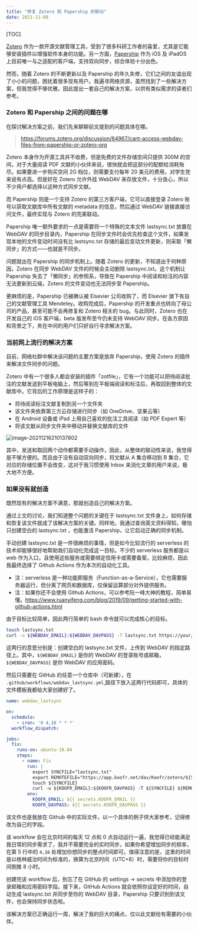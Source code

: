 ```yaml
---
title: "修复 Zotero 和 Papership 的联动"
date: 2021-11-08
---
```


[TOC]

[Zotero](https://www.zotero.org) 作为一款开源文献管理工具，受到了很多科研工作者的喜爱，尤其是它能够安装插件以增强软件本身的功能。另一方面，[Papership](https://www.papershipapp.com) 作为 iOS 及 iPadOS 上目前唯一与之适配的客户端，支持双向同步，综合体验十分出色。

然而，随着 Zotero 的不断更新以及 Papership 的年久失修，它们之间的友谊出现了小小的问题，困扰着很多现有用户。我遍寻网络资源，虽然找到了一些解决方案，但我觉得不够优雅，因此提出一套自己的解决方案，以供有类似需求的读者们参考。

### Zotero 和 Papership 之间的问题在哪

在探讨解决方案之前，我们先来聊聊前文提到的问题具体在哪。

> https://forums.zotero.org/discussion/64967/cant-access-webdav-files-from-papership-or-zotero-org

Zotero 本身作为开源工具并不收费，但是免费的文件存储空间只提供 300M 的空间，对于大量阅读 PDF 文献的小伙伴来说，很快就会把这部分的配额给消耗殆尽。如果要进一步购买空间 2G 档位，则需要支付每年 20 美元的费用，对学生党来说有点高。但是好在 Zotero 允许外挂 WebDAV 来存放文件，十分良心，所以不少用户都选择以这种方式同步文献。

而 Papership 则是一个支持 Zotero 的第三方客户端，它可以直接登录 Zotero 账号以获取文献库中所有文献的 metadata 的信息，然后通过 WebDAV 链接直接访问文件，最终实现与 Zotero 的完美联动。

Papership 唯一额外要求的一点是需要将一个特殊的文本文件 lastsync.txt 放置在 WebDAV 的同步目录内，Papership 在同步文件时会优先检查这个文件，如果发现本地的文件变动时间没有比 lastsync.txt 存储的最后变动文件更新，则采取「懒同步」的方式——也就是不同步。

问题就出在 Papership 的同步机制上。随着 Zotero 的更新，不知道出于何种原因，Zotero 在同步 WebDAV 文件的时候会主动删除 lastsync.txt。这个机制让 Papership 失去了「懒同步」的参照系，导致在 Papership 中阅读和标注的内容无法更新到云端，Zotero 的文件变动也无法同步至 Papership。

更麻烦的是，Papership 已被确认被 Elsevier 公司收购了，而 Elsevier 旗下有自己的文献管理工具 Mendeley。收购完成后，Papership 的开发重点也转向了母公司的产品，甚至可能不会再修复和 Zotero 相关的 bug。与此同时，Zotero 也在开发自己的 iOS 客户端，beta 版发布至今仍未支持 WebDAV 同步。在各方原因和背景之下，夹在中间的用户们只好自行寻求解决方案。

### 当前网上流行的解决方案

目前，网络社群中解决该问题的主要方案是放弃 Papership，使用 Zotero 的插件来解决文件同步的问题。

Zotero 中有一个很多人都会安装的插件「zotfile」，它有一个功能可以把待阅读批注的文献发送到平板电脑上，然后等到在平板端阅读和标注后，再取回到整体的文献库中。它背后的工作原理是这样子的：

- 将待阅读标注文献复制到另一个文件夹
- 该文件夹依靠第三方云存储进行同步（如 OneDrive、坚果云等）
- 在 Android 设备或 iPad 上用自己喜欢的批注工具阅读（如 PDF Expert 等）
- 将该文献从同步文件夹中移动并替换文献库的文件

![image-20211216210137802](https://image.wsine.top/b57bf92e3d21defae1565bf50e2bb715.png)

其中，发送和取回两个动作都需要手动操作，因此，从整体的联动性来说，我觉得是不够方便的。而且由于没有自动双向同步，将文献从 A 集合移动到 B 集合，它对应的存储位置不会改变，这对于我习惯使用 Inbox 来消化文章的用户来说，极大地不方便。

### 如果没有就创造

既然现有的解决方案不满意，那就创造自己的解决方案。

通过上文的讨论，我们知道整个问题的关键在于 lastsync.txt 文件身上，如何存储和恢复该文件就成了该解决方案的关键。同样地，我通过查询英文资料得知，哪怕只创建空白的 lastsync.txt ，也能激活 Papership，让它启动正确的同步机制。

手动创建 lastsync.txt 是一件很麻烦的事情，但是如今比较流行的 serverless 的技术却能够很好地帮助我们自动化完成这一目标。不少的 serverless 服务都是以 web 作为入口，且使用这些服务或需要绑定信用卡或需要备案，比较麻烦，因此我最终选择了 Github Actions 作为本次的自动化工具。

- 注：serverless 是一种功能即服务（Function-as-a-Service），它也需要服务器运行，但分离了网页和数据库，仅保留运算部分对外提供服务。
- 注：如果你还不会使用 Github Actions，可以参考阮一峰大神的教程，简单易懂。https://www.ruanyifeng.com/blog/2019/09/getting-started-with-github-actions.html

由于目标比较简单，因此两行简单的 bash 命令就可以完成核心的目标。

```Bash
touch lastsync.txt
curl -u ${WEBDAV_EMAIL}:${WEBDAV_DAVPASS} -T lastsync.txt https://your/webdav/url/zotero/lastsync.txt
```

这两行的意思分别是：创建空白的 lastsync.txt 文件，上传到 WebDAV 的指定路径上。其中，`${WEBDAV_EMAIL}` 是你的 WebDAV 的登录账号或邮箱，`${WEBDAV_DAVPASS}` 是你 WebDAV 的应用密码。

然后只需要在 GitHub 的任意一个仓库中（可新建），在 `.github/workflows/webdav_lastsync.yml`[ ](https://github.com/Wsine/actions/tree/main/.github/workflows)路径下放入这两行代码即可，具体的文件模板我都给大家创建好了。

```YAML
name: webdav_lastsync

on:
  schedule:
    - cron: '0 4,16 * * *'
  workflow_dispatch:

jobs:
  fix:
    runs-on: ubuntu-18.04
    steps:
      - name: Fix
        run: |
          export SYNCFILE="lastsync.txt"
          export REMOTEFILE="https://app.koofr.net/dav/Koofr/zotero/${SYNCFILE}"
          touch ${SYNCFILE}
          curl -u ${KOOFR_EMAIL}:${KOOFR_DAVPASS} -T ${SYNCFILE} ${REMOTEFILE}
        env:
          KOOFR_EMAIL: ${{ secrets.KOOFR_EMAIL }}
          KOOFR_DAVPASS: ${{ secrets.KOOFR_DAVPASS }}
```

该文件也是我放在 Github 中的实际文件，以一个具体的例子供大家参考，记得修改为自己的字段。

该 workflow 会在北京时间的每天 12 点和 0 点自动运行一遍，我觉得已经能满足我日常的同步需求了，我并不需要完全的实时同步。如果你希望增加同步的频率，在第 5 行中的 `4,16` 处增加你想同步的整点时间即可。值得注意的是，这里的时间是以格林威治时间为标准的，换算为北京时间（UTC+8）时，需要将你的目标时间倒推 8 小时。

创建完该 workflow 后，别忘了在 GitHub 的 settings -> secrets 中添加你的登录邮箱和应用密码字段。接下来，GitHub Actions 就会依照你设定好的时间，自动生成 lastsync.txt 并同步至你的 WebDAV 目录，Papership 只要识别到该文件，也会保持同步状态啦。

该解决方案已正确运行一周，解决了我的巨大的痛点，仅以此文献给有需要的小伙伴。
